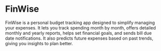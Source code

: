 # FinWise
FinWise is a personal budget tracking app designed to simplify managing your expenses. It lets you track spending month by month, offers detailed monthly and yearly reports, helps set financial goals, and sends bill due date notifications. It also predicts future expenses based on past trends, giving you insights to plan better.
